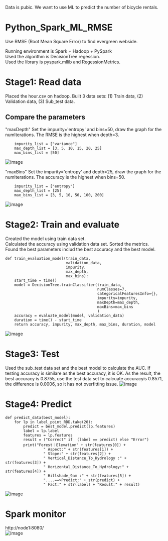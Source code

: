 Data is pubic. We want to use ML to predict the number of bicycle rentals. 

# Python_Spark_ML_RMSE
Use RMSE (Root Mean Square Error) to find evergreen webside. 

Running environment is Spark + Hadoop + PySpark    
Used the algorithm is DecisionTree regession.     
Used the library is pyspark.mllib and RegessionMetrics. 

# Stage1:  Read data
Placed the hour.csv on hadoop. Built 3 data sets: (1) Train data, (2) Validation data, (3) Sub_test data.

## Compare the parameters
"maxDepth"
Set the impurity='entropy' and bins=50, draw the graph for the numIterations. The RMSE is the highest when depth=3. 
~~~
    impurity_list = ["variance"]
    max_depth_list = [3, 5, 10, 15, 20, 25]
    max_bins_list = [50]
~~~
![image](https://user-images.githubusercontent.com/75282285/194718627-fef4af6d-8bc6-4867-8049-f0a535fc1887.png)


"maxBins"
Set the impurity='entropy' and depth=25, draw the graph for the numIterations. The accuracy is the highest when bins=50. 
~~~
    impurity_list = ["entropy"]
    max_depth_list = [25]
    max_bins_list = [3, 5, 10, 50, 100, 200]
~~~
![image](https://user-images.githubusercontent.com/75282285/194675824-8ec50dc0-dee5-4760-ae58-fbb36fdc165e.png)


# Stage2: Train and evaluate   
Created the model using train data set.   
Calculated the accuracy using validation data set.
Sorted the metrics.    
Found the best parameters includ the best accuracy and the best model.  
~~~
def train_evaluation_model(train_data,
                           validation_data,
                           impurity,
                           max_depth,
                           max_bins):
    start_time = time()
    model = DecisionTree.trainClassifier(train_data,
                                         numClasses=7,
                                         categoricalFeaturesInfo={},
                                         impurity=impurity,
                                         maxDepth=max_depth,
                                         maxBins=max_bins
                                         )
    accuracy = evaluate_model(model, validation_data)
    duration = time() - start_time
    return accuracy, impurity, max_depth, max_bins, duration, model
~~~
![image](https://user-images.githubusercontent.com/75282285/194676146-74caa6e2-2fac-4d4b-93b2-4328b2ab399f.png)


# Stage3: Test
Used the sub_test data set and the best model to calculate the AUC. If testing accuracy is similare as the best accuracy, it is OK.
As the result, the best accuracy is  0.8755, use the test data set to calcuate accuracyis 0.8571, the difference is 0.0006, so it has not overfitting issue. 
![image](https://user-images.githubusercontent.com/75282285/194676169-0910d5b3-d5dc-4fd2-9dae-80122dad488e.png)


# Stage4: Predict
~~~
def predict_data(best_model):
    for lp in label_point_RDD.take(20):
        predict = best_model.predict(lp.features)
        label = lp.label
        features = lp.features
        result = ("Correct" if  (label == predict) else "Error")
        print("Forest：Elevation" + str(features[0]) +
                 " Aspect:" + str(features[1]) +
                 " Slope:" + str(features[2]) +
                 " Vertical_Distance_To_Hydrology :" + str(features[3]) +
                 " Horizontal_Distance_To_Hydrology:" + str(features[4]) +
                 " Hillshade_9am :" + str(features[5]) +
                 "....==>Predict:" + str(predict) +
                 " Fact:" + str(label) + "Result:" + result)
~~~
![image](https://user-images.githubusercontent.com/75282285/194675371-c2aa861c-9f4f-444b-9da4-1eccea269a02.png)


# Spark monitor

http://node1:8080/    
![image](https://user-images.githubusercontent.com/75282285/194676000-3acea0e2-9e02-40f2-8065-f143efef1eaa.png)
